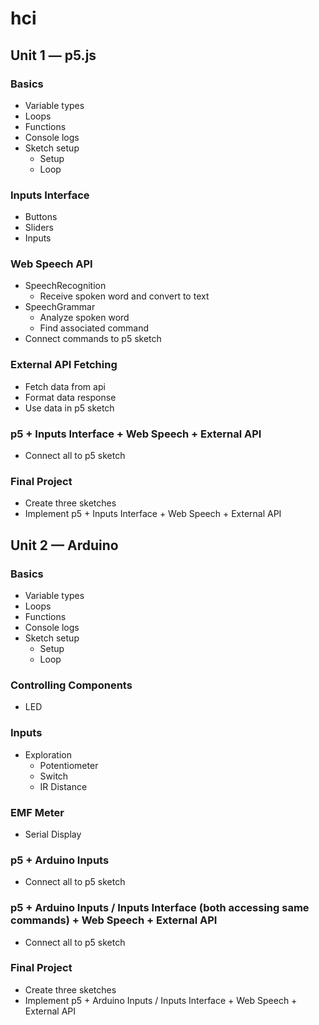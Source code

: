 # hci
## Unit 1 — p5.js
### Basics
  - Variable types
  - Loops
  - Functions
  - Console logs
  - Sketch setup
    - Setup
    - Loop
### Inputs Interface
  - Buttons
  - Sliders
  - Inputs
### Web Speech API
  - SpeechRecognition
    - Receive spoken word and convert to text
  - SpeechGrammar
    - Analyze spoken word
    - Find associated command
  - Connect commands to p5 sketch
### External API Fetching
  - Fetch data from api
  - Format data response
  - Use data in p5 sketch
### p5 + Inputs Interface + Web Speech + External API
  - Connect all to p5 sketch
### Final Project
  - Create three sketches
  - Implement p5 + Inputs Interface + Web Speech + External API 
## Unit 2 — Arduino
### Basics
  - Variable types
  - Loops
  - Functions
  - Console logs
  - Sketch setup
    - Setup
    - Loop
### Controlling Components
  - LED
### Inputs
  - Exploration
    - Potentiometer
    - Switch
    - IR Distance
### EMF Meter
  - Serial Display
### p5 + Arduino Inputs
  - Connect all to p5 sketch
### p5 + Arduino Inputs / Inputs Interface (both accessing same commands) + Web Speech + External API
  - Connect all to p5 sketch
### Final Project
  - Create three sketches
  - Implement p5 + Arduino Inputs / Inputs Interface + Web Speech + External API 
